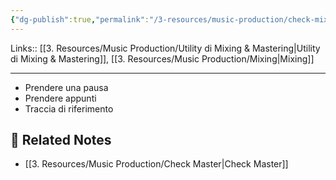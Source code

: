 ```yaml
---
{"dg-publish":true,"permalink":"/3-resources/music-production/check-mixing/"}
---
```


Links:: [[3. Resources/Music Production/Utility di Mixing & Mastering\|Utility di Mixing & Mastering]], [[3. Resources/Music Production/Mixing\|Mixing]]

---
- Prendere una pausa
- Prendere appunti
- Traccia di riferimento




## 🔗 Related Notes

- [[3. Resources/Music Production/Check Master\|Check Master]]


